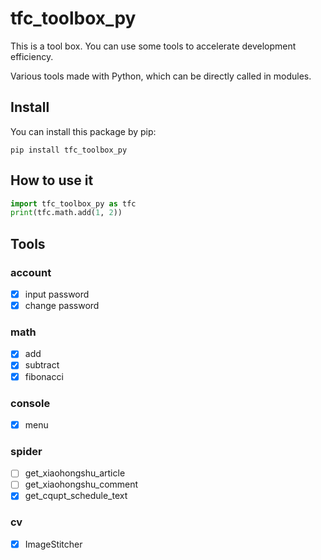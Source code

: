 # tfc_toolbox_py
This is a tool box. You can use some tools to accelerate development efficiency.

Various tools made with Python, which can be directly called in modules.

## Install
You can install this package by pip:
```shell
pip install tfc_toolbox_py
```

## How to use it
```python
import tfc_toolbox_py as tfc
print(tfc.math.add(1, 2))
```

## Tools
### account
- [x] input password
- [x] change password
### math
- [x] add
- [x] subtract
- [x] fibonacci
### console
- [x] menu
### spider
- [ ] get_xiaohongshu_article
- [ ] get_xiaohongshu_comment
- [x] get_cqupt_schedule_text
### cv
- [x] ImageStitcher